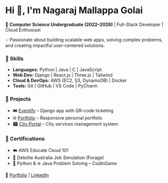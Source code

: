 # Hi 👋, I'm Nagaraj Mallappa Golai  

🚀 **Computer Science Undergraduate (2022–2026)** | Full-Stack Developer | Cloud Enthusiast  

💡 Passionate about building scalable web apps, solving complex problems, and creating impactful user-centered solutions.  

### 🔹 Skills  
- **Languages:** Python | Java | C | JavaScript  
- **Web Dev:** Django | React.js | Three.js | Tailwind  
- **Cloud & DevOps:** AWS (EC2, S3, DynamoDB) | Docker  
- **Tools:** Git | GitHub | VS Code | PyCharm  

### 🔹 Projects  
- 🎟️ [Eventify](https://github.com/NagarajGolai/Eventify) – Django app with QR-code ticketing  
- 🌐 [Portfolio](https://github.com/NagarajGolai/PF) – Responsive personal portfolio  
- 🏙️ [City Portal](https://github.com/NagarajGolai/City_Portal) – City services management system  

### 🔹 Certifications  
- ☁️ AWS Educate Cloud 101  
- 💼 Deloitte Australia Job Simulation (Forage)  
- 🐍 Python & ☕ Java Problem Solving – CodinGame  

📌 [Portfolio](https://nagarajgolai-portfolio.netlify.app) | [LinkedIn](https://www.linkedin.com/in/nagarajgolai)  
